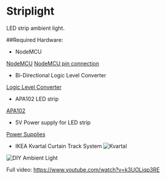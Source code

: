 # Striplight
LED strip ambient light.

##Required Hardware:
- NodeMCU

[NodeMCU](https://goo.gl/photos/71vkDuYzjjEuFG9MA)
[NodeMCU pin connection](https://goo.gl/photos/71vkDuYzjjEuFG9MA)

- Bi-Directional Logic Level Converter

[Logic Level Converter](https://goo.gl/photos/dSgVwUJYJmQb7kmr9)

- APA102 LED strip

[APA102](https://goo.gl/photos/VtbAaQpkpMPBjVHz8)

- 5V Power supply for LED strip

[Power Supplies](https://goo.gl/photos/KLPHdyhX79gpw6Yc9)

- IKEA Kvartal Curtain Track System
![Kvartal](https://goo.gl/photos/C8Dv6Komr3QxJnL49)

![DIY Ambient Light](http://i.imgur.com/OP6Xf9U.gif)

Full video: https://www.youtube.com/watch?v=k3UOLiqp3RE



